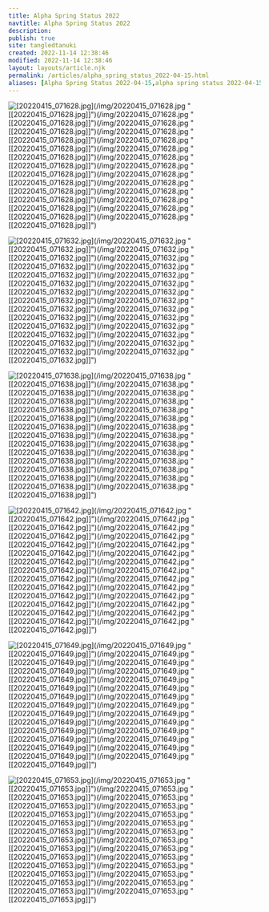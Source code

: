 ```yaml
---
title: Alpha Spring Status 2022
navtitle: Alpha Spring Status 2022
description: 
publish: true
site: tangledtanuki
created: 2022-11-14 12:38:46
modified: 2022-11-14 12:38:46
layout: layouts/article.njk
permalink: /articles/alpha_spring_status_2022-04-15.html
aliases: [Alpha Spring Status 2022-04-15,alpha spring status 2022-04-15]
---
```



![[20220415_071628.jpg]](/img/20220415_071628.jpg "[[20220415_071628.jpg]]")(/img/20220415_071628.jpg "[[20220415_071628.jpg]]")(/img/20220415_071628.jpg "[[20220415_071628.jpg]]")(/img/20220415_071628.jpg "[[20220415_071628.jpg]]")(/img/20220415_071628.jpg "[[20220415_071628.jpg]]")(/img/20220415_071628.jpg "[[20220415_071628.jpg]]")(/img/20220415_071628.jpg "[[20220415_071628.jpg]]")(/img/20220415_071628.jpg "[[20220415_071628.jpg]]")(/img/20220415_071628.jpg "[[20220415_071628.jpg]]")(/img/20220415_071628.jpg "[[20220415_071628.jpg]]")(/img/20220415_071628.jpg "[[20220415_071628.jpg]]")(/img/20220415_071628.jpg "[[20220415_071628.jpg]]")(/img/20220415_071628.jpg "[[20220415_071628.jpg]]")(/img/20220415_071628.jpg "[[20220415_071628.jpg]]")(/img/20220415_071628.jpg "[[20220415_071628.jpg]]")

![[20220415_071632.jpg]](/img/20220415_071632.jpg "[[20220415_071632.jpg]]")(/img/20220415_071632.jpg "[[20220415_071632.jpg]]")(/img/20220415_071632.jpg "[[20220415_071632.jpg]]")(/img/20220415_071632.jpg "[[20220415_071632.jpg]]")(/img/20220415_071632.jpg "[[20220415_071632.jpg]]")(/img/20220415_071632.jpg "[[20220415_071632.jpg]]")(/img/20220415_071632.jpg "[[20220415_071632.jpg]]")(/img/20220415_071632.jpg "[[20220415_071632.jpg]]")(/img/20220415_071632.jpg "[[20220415_071632.jpg]]")(/img/20220415_071632.jpg "[[20220415_071632.jpg]]")(/img/20220415_071632.jpg "[[20220415_071632.jpg]]")(/img/20220415_071632.jpg "[[20220415_071632.jpg]]")(/img/20220415_071632.jpg "[[20220415_071632.jpg]]")(/img/20220415_071632.jpg "[[20220415_071632.jpg]]")(/img/20220415_071632.jpg "[[20220415_071632.jpg]]")

![[20220415_071638.jpg]](/img/20220415_071638.jpg "[[20220415_071638.jpg]]")(/img/20220415_071638.jpg "[[20220415_071638.jpg]]")(/img/20220415_071638.jpg "[[20220415_071638.jpg]]")(/img/20220415_071638.jpg "[[20220415_071638.jpg]]")(/img/20220415_071638.jpg "[[20220415_071638.jpg]]")(/img/20220415_071638.jpg "[[20220415_071638.jpg]]")(/img/20220415_071638.jpg "[[20220415_071638.jpg]]")(/img/20220415_071638.jpg "[[20220415_071638.jpg]]")(/img/20220415_071638.jpg "[[20220415_071638.jpg]]")(/img/20220415_071638.jpg "[[20220415_071638.jpg]]")(/img/20220415_071638.jpg "[[20220415_071638.jpg]]")(/img/20220415_071638.jpg "[[20220415_071638.jpg]]")(/img/20220415_071638.jpg "[[20220415_071638.jpg]]")(/img/20220415_071638.jpg "[[20220415_071638.jpg]]")(/img/20220415_071638.jpg "[[20220415_071638.jpg]]")

![[20220415_071642.jpg]](/img/20220415_071642.jpg "[[20220415_071642.jpg]]")(/img/20220415_071642.jpg "[[20220415_071642.jpg]]")(/img/20220415_071642.jpg "[[20220415_071642.jpg]]")(/img/20220415_071642.jpg "[[20220415_071642.jpg]]")(/img/20220415_071642.jpg "[[20220415_071642.jpg]]")(/img/20220415_071642.jpg "[[20220415_071642.jpg]]")(/img/20220415_071642.jpg "[[20220415_071642.jpg]]")(/img/20220415_071642.jpg "[[20220415_071642.jpg]]")(/img/20220415_071642.jpg "[[20220415_071642.jpg]]")(/img/20220415_071642.jpg "[[20220415_071642.jpg]]")(/img/20220415_071642.jpg "[[20220415_071642.jpg]]")(/img/20220415_071642.jpg "[[20220415_071642.jpg]]")(/img/20220415_071642.jpg "[[20220415_071642.jpg]]")(/img/20220415_071642.jpg "[[20220415_071642.jpg]]")(/img/20220415_071642.jpg "[[20220415_071642.jpg]]")

![[20220415_071649.jpg]](/img/20220415_071649.jpg "[[20220415_071649.jpg]]")(/img/20220415_071649.jpg "[[20220415_071649.jpg]]")(/img/20220415_071649.jpg "[[20220415_071649.jpg]]")(/img/20220415_071649.jpg "[[20220415_071649.jpg]]")(/img/20220415_071649.jpg "[[20220415_071649.jpg]]")(/img/20220415_071649.jpg "[[20220415_071649.jpg]]")(/img/20220415_071649.jpg "[[20220415_071649.jpg]]")(/img/20220415_071649.jpg "[[20220415_071649.jpg]]")(/img/20220415_071649.jpg "[[20220415_071649.jpg]]")(/img/20220415_071649.jpg "[[20220415_071649.jpg]]")(/img/20220415_071649.jpg "[[20220415_071649.jpg]]")(/img/20220415_071649.jpg "[[20220415_071649.jpg]]")(/img/20220415_071649.jpg "[[20220415_071649.jpg]]")(/img/20220415_071649.jpg "[[20220415_071649.jpg]]")(/img/20220415_071649.jpg "[[20220415_071649.jpg]]")

![[20220415_071653.jpg]](/img/20220415_071653.jpg "[[20220415_071653.jpg]]")(/img/20220415_071653.jpg "[[20220415_071653.jpg]]")(/img/20220415_071653.jpg "[[20220415_071653.jpg]]")(/img/20220415_071653.jpg "[[20220415_071653.jpg]]")(/img/20220415_071653.jpg "[[20220415_071653.jpg]]")(/img/20220415_071653.jpg "[[20220415_071653.jpg]]")(/img/20220415_071653.jpg "[[20220415_071653.jpg]]")(/img/20220415_071653.jpg "[[20220415_071653.jpg]]")(/img/20220415_071653.jpg "[[20220415_071653.jpg]]")(/img/20220415_071653.jpg "[[20220415_071653.jpg]]")(/img/20220415_071653.jpg "[[20220415_071653.jpg]]")(/img/20220415_071653.jpg "[[20220415_071653.jpg]]")(/img/20220415_071653.jpg "[[20220415_071653.jpg]]")(/img/20220415_071653.jpg "[[20220415_071653.jpg]]")(/img/20220415_071653.jpg "[[20220415_071653.jpg]]")